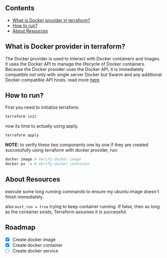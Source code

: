 ## Contents

- [What is Docker provider in terraform?](#what-is-docker-provider-in-terraform)
- [How to run?](#how-to-run)
- [About Resources](#about-resources)

## What is Docker provider in terraform?

The Docker provider is used to interact with Docker containers and images. It uses the Docker API to manage the lifecycle of Docker containers. Because the Docker provider uses the Docker API, it is immediately compatible not only with single server Docker but Swarm and any additional Docker-compatible API hosts.
read more [here](https://registry.terraform.io/providers/kreuzwerker/docker/latest/docs)

## How to run?

First you need to initialize terraform.

```bash
terraform init
```

now its time to actually using apply.

```bash
terraform apply
```

**NOTE:**
to verify these two components one by one if they are created successfully using terraform with docker provider, run:

```bash
docker image # Verify docker image
docker ps -a # Verify docker container
```

## About Resources

execute some long running commands to ensure my ubuntu image doesn't finish immediately.

also `must_run = true` trying to keep container running. If false, then as long as the container exists, Terraform assumes it is successful.

## Roadmap

- [x] Create docker image
- [x] Create docker container
- [ ] Create docker service

